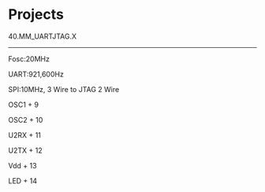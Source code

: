# Projects
40.MM_UARTJTAG.X

---------------------------

 Fosc:20MHz

 UART:921,600Hz

 SPI:10MHz, 3 Wire to JTAG 2 Wire


  OSC1 +  9

  OSC2 + 10

  U2RX + 11

  U2TX + 12
  
  Vdd  + 13

  LED  + 14